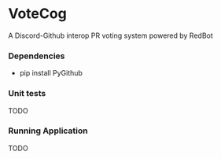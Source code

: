 # VoteCog

A Discord-Github interop PR voting system powered by RedBot

### Dependencies

* pip install PyGithub

### Unit tests

TODO

### Running Application

TODO
